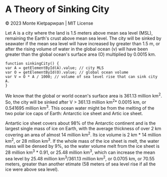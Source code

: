 # A Theory of Sinking City 
© 2023 Monte Kietpapwpan | MIT License

Let A is a city where the land is 1.5 meters above mean sea level (MSL), remaining the Earth's crust above mean sea level. The city will be sinked by seawater if the mean sea level will have increased by greater than 1.5 m, or after the rising volume of water in the global ocean (v) will have been greater than the global ocean's surface area (O) multiplied by 0.0015 km.

```
function sinkingCity() {
var A = getElementById(A).value; // city MLS
var O = getElementById(O).value; // global ocean volume
var V = O * A / 1000; // volume of sea level rise that can sink city A.
}
```


We know that the global or world ocean's surface area is 361.13 million km<sup>2</sup>. So, the city will be sinked after V > 361.13 million km<sup>2</sup>* 0.0015 km, or 0.541695 million km<sup>3</sup>. This ocean water might be from the melting of the two polar ice caps of Earth: Antarctic ice sheet and Artic ice sheet.

Antartic ice sheet covers about 98% of the Antarctic continent and is the largest single mass of ice on Earth, with the average thickness of over 2 km covering an area of almost 14 million km<sup>2</sup>. Its ice volume is 2 km * 14 million km<sup>2</sup>, or 28 mllion km<sup>3</sup>. If the whole mass of the ice sheet is melt, the water mass will be densed by 9%, so the water volume melt from the ice sheet is 28 million km<sup>3</sup> * 0.91, or 25.48 million km<sup>3</sup>, which can increase the mean sea level by 25.48 million km<sup>3</sup>/361.13 million km<sup>2</sup>, or 0.0705 km, or 70.55 meters, greater than another etimate (58 meters of sea level rise if all the ice were above sea level).    
  
